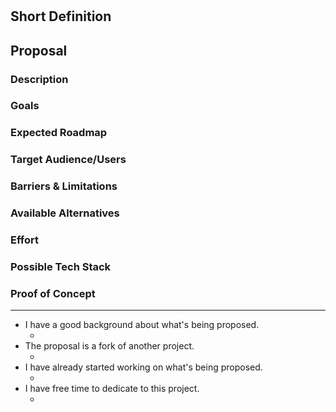 <!-- 
This is a proposal template, It will help you write better proposals and help us have a better idea about it.

Notes:
- You're not obliged to fill in all of the sections.
- Add more sections if you feel necessary.
-->

# <!-- Replace this comment with the proposal title -->

## Short Definition

<!-- For anyone who doesn't have time to read through all of the following fields, write a short introduction about the main idea -->

## Proposal

<!-- Now in each of the following sections, describe your proposal in detail -->

### Description

<!-- An introduction, details and description about the proposal -->

### Goals

<!-- Aside from the functionality (that should be written above) what is the main goals of this project/proposal -->

### Expected Roadmap

<!-- Although it's too early to write down a roadmap for what you're proposing, but try to write down how imagine the proposal in the far future -->

### Target Audience/Users

<!-- How are the target audience/users for this project? developers? regular users? enterprises? developer of a specific language? ... etc  -->

### Barriers & Limitations

<!-- Barriers and limitations  -->

### Available Alternatives

<!-- Are there any available alternatives? Try to list them, and tell what differentiates the project you're proposing -->

### Effort

<!-- Try to estimate the required effort, time and man power for this project -->

### Possible Tech Stack

<!-- What tech stack would you use if this proposal got accepted? Node? Typescript? C++? C#? PHP? you can also list specific tooling and frameworks, like webpack, babel, react, vue, .NET ..etc -->

### Proof of Concept

<!-- Typically, a proof of concept is the small, crude, rough piece of code that demonstrates the basic functionalities of what's being proposed, if you have any then please link it  -->

----------

<!-- Finally, answer the following questions -->

* I have a good background about what's being proposed.
	- <!-- Yes No N/A -->
* The proposal is a fork of another project.
	- <!-- Yes No N/A -->
* I have already started working on what's being proposed.
	- <!-- Yes No N/A -->
* I have free time to dedicate to this project.
	- <!-- Yes No N/A -->